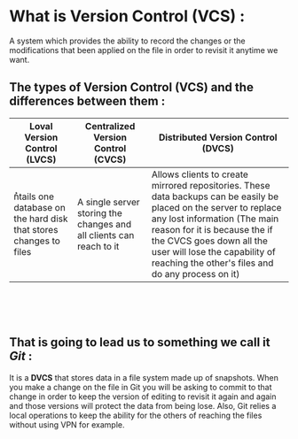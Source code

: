 # What is Version Control (VCS) : 
A system which provides the ability to record the changes or the modifications that been applied on the file in order to revisit it anytime we want.

## The types of Version Control (VCS) and the differences between them :

Loval Version Control (**LVCS**) | Centralized Version Control (**CVCS**) | Distributed Version Control (**DVCS**)
-------------------------------------------------- | -------------------------------------------------- | ---------------------------
ُntails one database on the hard disk that stores changes to files | A single server storing the changes and all clients can reach to it | Allows clients to create mirrored repositories. These data backups can be easily be placed on the server to replace any lost information (The main reason for it is because the if the CVCS goes down all the user will lose the capability of reaching the other's files and do any process on it)

<br>
<br>
<br>

## That is going to lead us to something we call it **_Git_** :
It is a **DVCS** that stores data in a file system made up of snapshots. When you make a change on the file in Git you will be asking to commit to that change in order to keep the version of editing to revisit it again and again and those versions will protect the data from being lose. Also, Git relies a local operations to keep the ability for the others of reaching the files without using VPN for example. 
